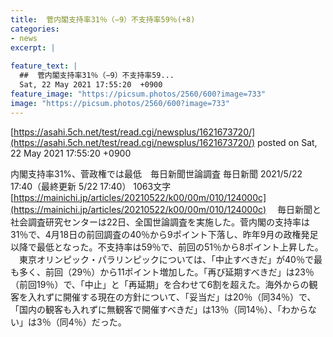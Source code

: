 ```yaml
---
title:  菅内閣支持率31％（−9）不支持率59％(+8)  
categories:
- news
excerpt: |
  
feature_text: |
  ##  菅内閣支持率31％（−9）不支持率59...
  Sat, 22 May 2021 17:55:20  +0900
feature_image: "https://picsum.photos/2560/600?image=733"
image: "https://picsum.photos/2560/600?image=733"
---
```


[https://asahi.5ch.net/test/read.cgi/newsplus/1621673720/](https://asahi.5ch.net/test/read.cgi/newsplus/1621673720/)
posted on Sat, 22 May 2021 17:55:20  +0900

<!--more-->

内閣支持率31%、菅政権では最低　毎日新聞世論調査 毎日新聞 2021/5/22 17:40（最終更新 5/22 17:40） 1063文字 [https://mainichi.jp/articles/20210522/k00/00m/010/124000c](https://mainichi.jp/articles/20210522/k00/00m/010/124000c) 　毎日新聞と社会調査研究センターは22日、全国世論調査を実施した。菅内閣の支持率は31％で、4月18日の前回調査の40％から9ポイント下落し、昨年9月の政権発足以降で最低となった。不支持率は59％で、前回の51％から8ポイント上昇した。 　東京オリンピック・パラリンピックについては、「中止すべきだ」が40％で最も多く、前回（29％）から11ポイント増加した。「再び延期すべきだ」は23％（前回19％）で、「中止」と「再延期」を合わせて6割を超えた。海外からの観客を入れずに開催する現在の方針について、「妥当だ」は20％（同34％）で、「国内の観客も入れずに無観客で開催すべきだ」は13％（同14％）、「わからない」は3％（同4％）だった。
